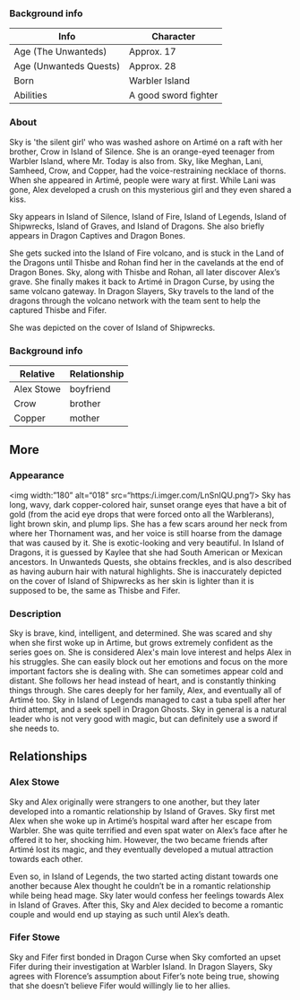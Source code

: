 ### Background info

Info | Character
---|---
Age (The Unwanteds)  | Approx. 17
Age (Unwanteds Quests) | Approx. 28
Born | Warbler Island
Abilities | A good sword fighter

### About

Sky is 'the silent girl' who was washed ashore on Artimé on a raft with her brother, Crow in Island of Silence.  She is an orange-eyed teenager from Warbler Island, where Mr. Today is also from. Sky, like Meghan, Lani, Samheed, Crow, and Copper, had the voice-restraining necklace of thorns. When she appeared in Artimé, people were wary at first. While Lani was gone, Alex developed a crush on this mysterious girl and they even shared a kiss.

Sky appears in Island of Silence, Island of Fire, Island of Legends, Island of Shipwrecks, Island of Graves, and Island of Dragons. She also briefly appears in Dragon Captives and Dragon Bones. 

She gets sucked into the Island of Fire volcano, and is stuck in the Land of the Dragons until Thisbe and Rohan find her in the cavelands at the end of Dragon Bones. Sky, along with Thisbe and Rohan, all later discover Alex’s grave. She finally makes it back to Artimé in Dragon Curse, by using the same volcano gateway. In Dragon Slayers, Sky travels to the land of the dragons through the volcano network with the team sent to help the captured Thisbe and Fifer. 

She was depicted on the cover of Island of Shipwrecks.

### Background info

| Relative | Relationship |
| ------ | ------ |
| Alex Stowe | boyfriend |
| Crow | brother |
| Copper | mother |

## More
### Appearance
<img width:”180” alt=“018” src=“https:/i.imger.com/LnSnIQU.png”/> 
Sky has long, wavy, dark copper-colored hair, sunset orange eyes that have a bit of gold (from the acid eye drops that were forced onto all the Warblerans), light brown skin, and plump lips. She has a few scars around her neck from where her Thornament was, and her voice is still hoarse from the damage that was caused by it.  She is exotic-looking and very beautiful. In Island of Dragons, it is guessed by Kaylee that she had South American or Mexican ancestors. In Unwanteds Quests, she obtains freckles, and is also described as having auburn hair with natural highlights. She is inaccurately depicted on the cover of Island of Shipwrecks as her skin is lighter than it is supposed to be, the same as Thisbe and Fifer. 

### Description
Sky is brave, kind, intelligent, and determined. She was scared and shy when she first woke up in Artime, but grows extremely confident as the series goes on. She is considered Alex's main love interest and helps Alex in his struggles. She can easily block out her emotions and focus on the more important factors she is dealing with. She can sometimes appear cold and distant. She follows her head instead of heart, and is constantly thinking things through. She cares deeply for her family, Alex, and eventually all of Artimé too. Sky in Island of Legends managed to cast a tuba spell after her third attempt, and a seek spell in Dragon Ghosts. Sky in general is a natural leader who is not very good with magic, but can definitely use a sword if she needs to. 

## Relationships
### Alex Stowe
Sky and Alex originally were strangers to one another, but they later developed into a romantic relationship by Island of Graves. Sky first met Alex when she woke up in Artimé’s hospital ward after her escape from Warbler. She was quite terrified and even spat water on Alex’s face after he offered it to her, shocking him. However, the two became friends after Artimé lost its magic, and they eventually developed a mutual attraction towards each other. 

Even so, in Island of Legends, the two started acting distant towards one another because Alex thought he couldn’t be in a romantic relationship while being head mage. Sky later would confess her feelings towards Alex in Island of Graves. After this, Sky and Alex decided to become a romantic couple and would end up staying as such until Alex’s death. 

### Fifer Stowe
Sky and Fifer first bonded in Dragon Curse when Sky comforted an upset Fifer during their investigation at Warbler Island. In Dragon Slayers, Sky agrees with Florence’s assumption about Fifer’s note being true, showing that she doesn’t believe Fifer would willingly lie to her allies.
